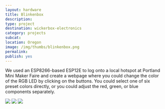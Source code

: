 ```yaml
---
layout: hardware
title: Blinkenbox
description: 
type: project
destination: wickerbox-electronics
category: projects
subcat: 
location: Oregon
image: /img/thumbs/blinkenbox.png
permalink: 
publish: yes
---
```


We used an ESP8266-based ESP12E to log onto a local hotspot at Portland Mini Maker Faire and create a webpage where you could change the color of the RGB LED by clicking on the buttons. You could select one of six preset colors directly, or you could adjust the red, green, or blue components separately.

<img src="https://jenner.smugmug.com/Blinkenbox/n-GQc82z/i-ftWcqbX/0/O/i-ftWcqbX.png">

<img src="https://jenner.smugmug.com/Blinkenbox/n-GQc82z/i-zd4tKcw/0/O/i-zd4tKcw.png">

<img src="https://jenner.smugmug.com/Blinkenbox/n-GQc82z/i-MCmc58J/0/O/i-MCmc58J.png">


